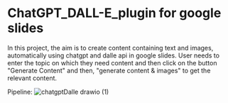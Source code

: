 # ChatGPT_DALL-E_plugin for google slides


In this project, the aim is to create content containing text and images, automatically using chatgpt and dalle api in google slides. User needs to enter the topic on which they need content and then click on the button "Generate Content" and then, "generate content & images" to get the relevant content.

Pipeline:
![chatgptDalle drawio (1)](https://github.com/jahnvisethjs/ChatgptDallePoweredSlides/assets/56527951/61ee82b8-0261-4b55-8e0e-8654f449fa4e)
